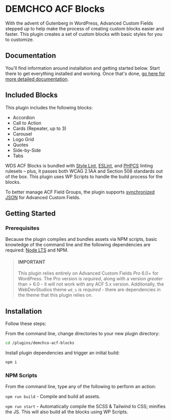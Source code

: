 # DEMCHCO ACF Blocks

With the advent of Gutenberg in WordPress, Advanced Custom Fields stepped up to help make the process of creating custom blocks easier and faster. This plugin creates a set of custom blocks with basic styles for you to customize.

## Documentation

You'll find information around installation and getting started below. Start there to get everything installed and working. Once that's done, [go here for more detailed documentation](./documentation/Home.md).

## Included Blocks

This plugin includes the following blocks:

-   Accordion
-   Call to Action
-   Cards (Repeater, up to 3)
-   Carousel
-   Logo Grid
-   Quotes
-   Side-by-Side
-   Tabs

WDS ACF Blocks is bundled with [Style Lint](https://stylelint.io/), [ESLint](https://eslint.org/), and [PHPCS](https://github.com/squizlabs/PHP_CodeSniffer) linting rulesets – plus, it passes both WCAG 2.1AA and Section 508 standards out of the box. This plugin uses WP Scripts to handle the build process for the blocks.

To better manage ACF Field Groups, the plugin supports [synchronized JSON](https://www.advancedcustomfields.com/resources/synchronized-json/) for Advanced Custom Fields.


## Getting Started

### Prerequisites

Because the plugin compiles and bundles assets via NPM scripts, basic knowledge of the command line and the following dependencies are required: [Node LTS](https://nodejs.org) and NPM.

> #### IMPORTANT
>
> This plugin relies entirely on Advanced Custom Fields _Pro_ 6.0+ for WordPress. The Pro version is _required_, along with a version _greater_ than > 6.0 - it will not work with any ACF 5.x version. Additonally, the WebDevStudios theme `wd_s` is _required_ - there are dependencies in the theme that this plugin relies on.


## Installation

Follow these steps:

From the command line, change directories to your new plugin directory:

```bash
cd /plugins/demchco-acf-blocks
```

Install plugin dependencies and trigger an initial build:

```bash
npm i
```

### NPM Scripts

From the command line, type any of the following to perform an action:

`npm run build` - Compile and build all assets.

`npm run start` - Automatically compile the SCSS & Tailwind to CSS; minifies the JS. This will also build all the blocks using WP Scripts.

